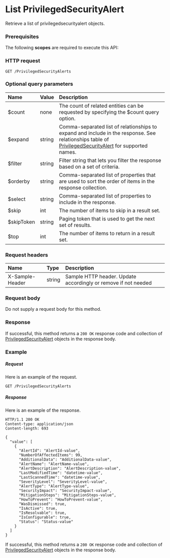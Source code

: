 # List PrivilegedSecurityAlert

Retrieve a list of privilegedsecurityalert objects.
### Prerequisites
The following **scopes** are required to execute this API: 
### HTTP request
<!-- { "blockType": "ignored" } -->
```http
GET /PrivilegedSecurityAlerts
```
### Optional query parameters
|Name|Value|Description|
|:---------------|:--------|:-------|
|$count|none|The count of related entities can be requested by specifying the $count query option.|
|$expand|string|Comma-separated list of relationships to expand and include in the response. See relationships table of [PrivilegedSecurityAlert](../resources/privilegedsecurityalert.md) for supported names. |
|$filter|string|Filter string that lets you filter the response based on a set of criteria.|
|$orderby|string|Comma-separated list of properties that are used to sort the order of items in the response collection.|
|$select|string|Comma-separated list of properties to include in the response.|
|$skip|int|The number of items to skip in a result set.|
|$skipToken|string|Paging token that is used to get the next set of results.|
|$top|int|The number of items to return in a result set.|

### Request headers
| Name       | Type | Description|
|:-----------|:------|:----------|
| X-Sample-Header  | string  | Sample HTTP header. Update accordingly or remove if not needed|

### Request body
Do not supply a request body for this method.
### Response
If successful, this method returns a `200 OK` response code and collection of [PrivilegedSecurityAlert](../resources/privilegedsecurityalert.md) objects in the response body.
### Example
##### Request
Here is an example of the request.
<!-- {
  "blockType": "request",
  "name": "get_privilegedsecurityalerts"
}-->
```http
GET /PrivilegedSecurityAlerts
```
##### Response
Here is an example of the response.
<!-- {
  "blockType": "response",
  "truncated": false,
  "@odata.type": "microsoft.graph.privilegedsecurityalert",
  "isCollection": true
} -->
```http
HTTP/1.1 200 OK
Content-type: application/json
Content-length: 693

{
  "value": [
    {
      "AlertId": "AlertId-value",
      "NumberOfAffectedItems": 99,
      "AdditionalData": "AdditionalData-value",
      "AlertName": "AlertName-value",
      "AlertDescription": "AlertDescription-value",
      "LastModifiedTime": "datetime-value",
      "LastScannedTime": "datetime-value",
      "SeverityLevel": "SeverityLevel-value",
      "AlertType": "AlertType-value",
      "SecurityImpact": "SecurityImpact-value",
      "MitigationSteps": "MitigationSteps-value",
      "HowToPrevent": "HowToPrevent-value",
      "WasDismissed": true,
      "IsActive": true,
      "IsResolvable": true,
      "IsConfigurable": true,
      "Status": "Status-value"
    }
  ]
}
```
If successful, this method returns a `200 OK` response code and collection of [PrivilegedSecurityAlert](../resources/privilegedsecurityalert.md) objects in the response body.

<!-- uuid: f911187c-b12e-495f-99a3-eb1f12245550
2015-10-18 19:39:27 UTC -->
<!-- {
  "type": "#page.annotation",
  "description": "List PrivilegedSecurityAlert",
  "keywords": "",
  "section": "documentation",
  "tocPath": ""
}-->